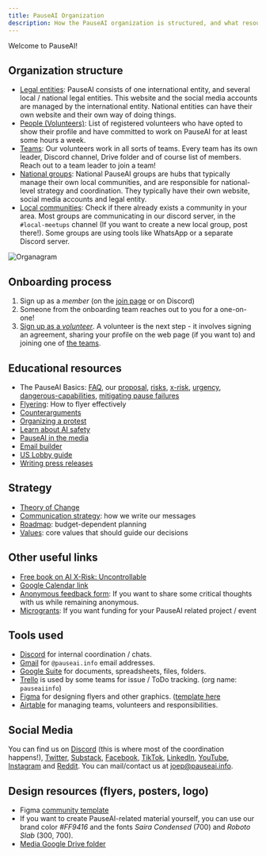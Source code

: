 ```yaml
---
title: PauseAI Organization
description: How the PauseAI organization is structured, and what resources are available for members.
---
```


Welcome to PauseAI!

## Organization structure

- [Legal entities](/legal): PauseAI consists of one international entity, and several local / national legal entities. This website and the social media accounts are managed by the international entity. National entities can have their own website and their own way of doing things.
- [People (Volunteers)](/people): List of registered volunteers who have opted to show their profile and have committed to work on PauseAI for at least some hours a week.
- [Teams](/teams): Our volunteers work in all sorts of teams. Every team has its own leader, Discord channel, Drive folder and of course list of members. Reach out to a team leader to join a team!
- [National groups](/national-groups): National PauseAI groups are hubs that typically manage their own local communities, and are responsible for national-level strategy and coordination. They typically have their own website, social media accounts and legal entity.
- [Local communities](/communities): Check if there already exists a community in your area. Most groups are communicating in our discord server, in the `#local-meetups` channel (If you want to create a new local group, post there!). Some groups are using tools like WhatsApp or a separate Discord server.

![Organagram](/org.png)

## Onboarding process

1. Sign up as a _member_ (on the [join page](/join) or on Discord)
1. Someone from the onboarding team reaches out to you for a one-on-one!
1. [Sign up as a _volunteer_](https://airtable.com/appWPTGqZmUcs3NWu/pag7ztLh27Omj5s2n/form). A volunteer is the next step - it involves signing an agreement, sharing your profile on the web page (if you want to) and joining one of [the teams](/teams).

## Educational resources

- The PauseAI Basics: [FAQ](/faq), our [proposal](/proposal), [risks](/risks), [x-risk](/xrisk), [urgency](/urgency), [dangerous-capabilities](/dangerous-capabilities), [mitigating pause failures](/mitigating-pause-failures)
- [Flyering](/flyering): How to flyer effectively
- [Counterarguments](/counterarguments)
- [Organizing a protest](/organizing-a-protest)
- [Learn about AI safety](/learn)
- [PauseAI in the media](/press)
- [Email builder](/email-builder)
- [US Lobby guide](/us-lobby-guide)
- [Writing press releases](/writing-press-releases)

## Strategy

- [Theory of Change](/theory-of-change)
- [Communication strategy](/communication-strategy): how we write our messages
- [Roadmap](/roadmap): budget-dependent planning
- [Values](/values): core values that should guide our decisions

## Other useful links

- [Free book on AI X-Risk: Uncontrollable](https://impactbooks.store/cart/47288196366640:1?discount=UNCON-P3SFRS)
- [Google Calendar link](https://calendar.google.com/calendar/u/0?cid=Y19mNWE4YWYyMDZlNjM1ODc2NjVjNmU4MzAzOTgzZmVmYWYzYTBjNjE0NGRiMGFhNDljOTcwZWZhNTEwYTNkODY3QGdyb3VwLmNhbGVuZGFyLmdvb2dsZS5jb20)
- [Anonymous feedback form](https://airtable.com/appWPTGqZmUcs3NWu/pagIvo9Sv6IDHaolu/form): If you want to share some critical thoughts with us while remaining anonymous.
- [Microgrants](/microgrants): If you want funding for your PauseAI related project / event

## Tools used

- [Discord](https://discord.gg/2XXWXvErfA) for internal coordination / chats.
- [Gmail](https://gmail.com) for `@pauseai.info` email addresses.
- [Google Suite](https://workspace.google.com/) for documents, spreadsheets, files, folders.
- [Trello](https://trello.com/) is used by some teams for issue / ToDo tracking. (org name: `pauseaiinfo`)
- [Figma](https://figma.com) for designing flyers and other graphics. ([template here](https://www.figma.com/community/file/1233064002969152026/pauseai-design-and-protest-materials-logo-flyer-posters)
- [Airtable](https://airtable.com/) for managing teams, volunteers and responsibilities.

## Social Media

You can find us on [Discord](https://discord.gg/2XXWXvErfA) (this is where most of the coordination happens!), [Twitter](https://twitter.com/PauseAI), [Substack](https://substack.com/@pauseai), [Facebook](https://www.facebook.com/PauseAI), [TikTok](https://www.tiktok.com/@pauseai), [LinkedIn](https://www.linkedin.com/uas/login?session_redirect=/company/97035448/), [YouTube](https://www.youtube.com/@PauseAI), [Instagram](https://www.instagram.com/pause_ai) and [Reddit](https://www.reddit.com/r/PauseAI/).
You can mail/contact us at [joep@pauseai.info](mailto:joep@pauseai.info).

## Design resources (flyers, posters, logo)

- Figma [community template](https://www.figma.com/community/file/1233064002969152026/pauseai-design-and-protest-materials-logo-flyer-posters)
- If you want to create PauseAI-related material yourself, you can use our brand color _#FF9416_ and the fonts _Saira Condensed_ (700) and _Roboto Slab_ (300, 700).
- [Media Google Drive folder](https://drive.google.com/drive/folders/1bQ_MZ8giK-Mee4ABkO0BgcFInaXruNpa?usp=sharing)
